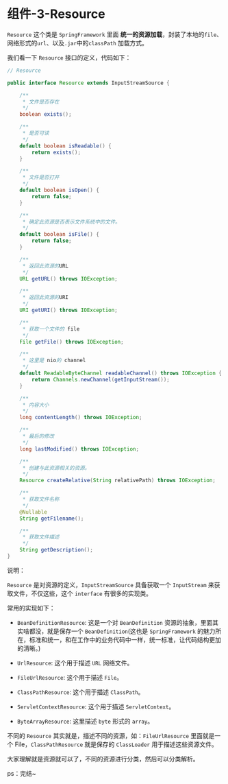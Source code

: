 # 组件-3-Resource

`Resource` 这个类是 `SpringFramework` 里面 **统一的资源加载**，封装了本地的`file`、网络形式的`url`、以及`.jar`中的`classPath` 加载方式。

我们看一下 `Resource` 接口的定义，代码如下：

```java
// Resource

public interface Resource extends InputStreamSource {

	/**
	 * 文件是否存在
	 */
	boolean exists();

	/**
	 * 是否可读
	 */
	default boolean isReadable() {
		return exists();
	}

	/**
	 * 文件是否打开
	 */
	default boolean isOpen() {
		return false;
	}

	/**
	 * 确定此资源是否表示文件系统中的文件。
	 */
	default boolean isFile() {
		return false;
	}

	/**
	 * 返回此资源的URL
	 */
	URL getURL() throws IOException;

	/**
	 * 返回此资源的URI
	 */
	URI getURI() throws IOException;

	/**
	 * 获取一个文件的 file
	 */
	File getFile() throws IOException;

	/**
	 * 这里是 nio的 channel
	 */
	default ReadableByteChannel readableChannel() throws IOException {
		return Channels.newChannel(getInputStream());
	}

	/**
	 * 内容大小
	 */
	long contentLength() throws IOException;

	/**
	 * 最后的修改
	 */
	long lastModified() throws IOException;

	/**
	 * 创建与此资源相关的资源。
	 */
	Resource createRelative(String relativePath) throws IOException;

	/**
	 * 获取文件名称
	 */
	@Nullable
	String getFilename();

	/**
	 * 获取文件描述
	 */
	String getDescription();
}
```

说明：

`Resource` 是对资源的定义，`InputStreamSource` 具备获取一个 `InputStream` 来获取文件，不仅这些，这个 `interface` 有很多的实现类。

常用的实现如下：

- `BeanDefinitionResource`: 这是一个对 `BeanDefinition` 资源的抽象，里面其实啥都没，就是保存一个 `BeanDefinition`(这也是 `SpringFramework` 的魅力所在，标准和统一，和在工作中的业务代码中一样，统一标准，让代码结构更加的清晰。)

- `UrlResource`: 这个用于描述 `URL` 网络文件。
- `FileUrlResource`: 这个用于描述 `File`。
- `ClassPathResource`: 这个用于描述 `ClassPath`。
- `ServletContextResource`: 这个用于描述 `ServletContext`。
- `ByteArrayResource`: 这里描述 `byte` 形式的 `array`。

不同的 `Resource` 其实就是，描述不同的资源，如：`FileUrlResource` 里面就是一个 File，`ClassPathResource` 就是保存的 `ClassLoader` 用于描述这些资源文件。

大家理解就是资源就可以了，不同的资源进行分类，然后可以分类解析。

ps：完结~
